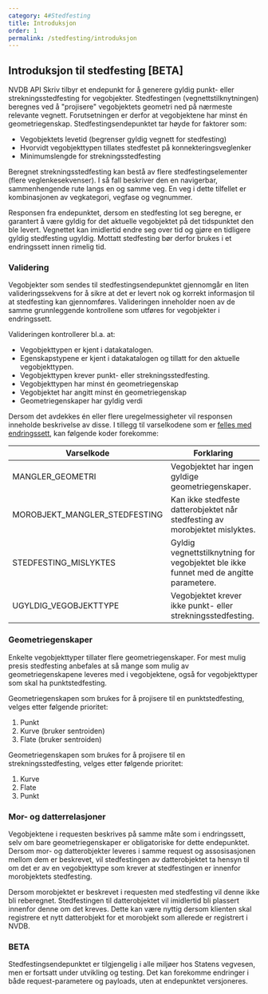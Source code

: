 ```yaml
---
category: 4#Stedfesting
title: Introduksjon
order: 1
permalink: /stedfesting/introduksjon
---
```


## Introduksjon til stedfesting [BETA]

NVDB API Skriv tilbyr et endepunkt for å generere gyldig punkt- eller strekningsstedfesting for vegobjekter.
Stedfestingen (vegnettstilknytningen) beregnes ved å "projisere" vegobjektets geometri ned på nærmeste relevante vegnett. Forutsetningen er
derfor at vegobjektene har minst én geometriegenskap. Stedfestingsendepunktet tar høyde for faktorer som:
 
* Vegobjektets levetid (begrenser gyldig vegnett for stedfesting)
* Hvorvidt vegobjekttypen tillates stedfestet på konnekteringsveglenker
* Minimumslengde for strekningsstedfesting

Beregnet strekningsstedfesting kan bestå av flere stedfestingselementer (flere veglenkesekvenser). I så fall beskriver den
en navigerbar, sammenhengende rute langs en og samme veg. En veg i dette tilfellet er kombinasjonen av vegkategori,
vegfase og vegnummer.

Responsen fra endepunktet, dersom en stedfesting lot seg beregne, er garantert å være gyldig for det aktuelle vegobjektet
på det tidspunktet den ble levert. Vegnettet kan imidlertid endre seg over tid og gjøre en tidligere gyldig stedfesting ugyldig.
Mottatt stedfesting bør derfor brukes i et endringssett innen rimelig tid.

### Validering

Vegobjekter som sendes til stedfestingsendepunktet gjennomgår en liten valideringssekvens for å sikre at det er levert nok
og korrekt informasjon til at stedfesting kan gjennomføres. Valideringen inneholder noen av de samme grunnleggende kontrollene
som utføres for vegobjekter i endringssett.

Valideringen kontrollerer bl.a. at:

* Vegobjekttypen er kjent i datakatalogen.
* Egenskapstypene er kjent i datakatalogen og tillatt for den aktuelle vegobjekttypen.
* Vegobjekttypen krever punkt- eller strekningsstedfesting.
* Vegobjekttypen har minst én geometriegenskap
* Vegobjektet har angitt minst én geometriegenskap
* Geometriegenskaper har gyldig verdi
  
Dersom det avdekkes én eller flere uregelmessigheter vil responsen inneholde beskrivelse av disse. I tillegg til
varselkodene som er [felles med endringssett](../endringssett/behandlingsresultat.md#varselkoder), kan følgende koder forekomme: 

Varselkode|Forklaring
-|-
MANGLER_GEOMETRI|Vegobjektet har ingen gyldige geometriegenskaper.
MOROBJEKT_MANGLER_STEDFESTING|Kan ikke stedfeste datterobjektet når stedfesting av morobjektet mislyktes.
STEDFESTING_MISLYKTES|Gyldig vegnettstilknytning for vegobjektet ble ikke funnet med de angitte parametere.
UGYLDIG_VEGOBJEKTTYPE|Vegobjektet krever ikke punkt- eller strekningsstedfesting.

### Geometriegenskaper

Enkelte vegobjekttyper tillater flere geometriegenskaper. For mest mulig presis stedfesting anbefales at så mange som mulig
av geometriegenskapene leveres med i vegobjektene, også for vegobjekttyper som skal ha punktstedfesting.

Geometriegenskapen som brukes for å projisere til en punktstedfesting, velges etter følgende prioritet:

1. Punkt
2. Kurve (bruker sentroiden)
3. Flate (bruker sentroiden)

Geometriegenskapen som brukes for å projisere til en strekningsstedfesting, velges etter følgende prioritet:

1. Kurve
2. Flate
3. Punkt

### Mor- og datterrelasjoner

Vegobjektene i requesten beskrives på samme måte som i endringssett, selv om bare geometriegenskaper er obligatoriske
for dette endepunktet. Dersom mor- og datterobjekter leveres i samme request og assosisasjonen mellom dem er beskrevet, vil
stedfestingen av datterobjektet ta hensyn til om det er av en vegobjekttype som krever at stedfestingen er innenfor morobjektets
stedfesting.

Dersom morobjektet er beskrevet i requesten med stedfesting vil denne ikke bli reberegnet. Stedfestingen til datterobjektet
vil imidlertid bli plassert innenfor denne om det kreves. Dette kan være nyttig dersom klienten skal registrere et nytt datterobjekt
for et morobjekt som allerede er registrert i NVDB.
 
### BETA

Stedfestingsendepunktet er tilgjengelig i alle miljøer hos Statens vegvesen, men er fortsatt under utvikling og testing. Det kan
forekomme endringer i både request-parametere og payloads, uten at endepunktet versjoneres.
